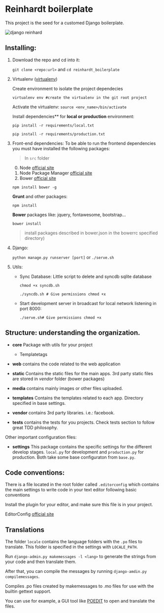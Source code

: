 Reinhardt boilerplate
=============================

This project is the seed for a customed Django boilerplate.

![django reinhard](https://dl.dropbox.com/s/htjjza0toqoho2x/reinhard.jpg)


## Installing:

1. Download the repo and cd into it:

    `git clone <repo:url>` and `cd reinhardt_boilerplate`

2. Virtualenv ([virtualenv](http://rukbottoland.com/blog/tutorial-de-python-virtualenv/))

    Create environment to isolate the project dependecies 

    `virtualenv env #create the virtualenv in the git root project`

    Activate the virtualenv:
    `source <env_name>/bin/activate`

    Install dependencies** for **local or production** environment:

     `pip install -r requirements/local.txt`

     `pip install -r requirements/production.txt`


3. Front-end dependencies:
    To be able to run the frontend dependencies you must have installed the following packages:

    > In `src` folder 
        
    0. Node [official site](http://nodejs.org/)
    1. Node Package Manager [official site](https://www.npmjs.org/doc/cli/npm-install.html)
    2. Bower [official site](http://bower.io/)

    `npm install bower -g`

    **Grunt** and other packages:

    `npm install`

    **Bower** packages like: jquery, fontawesome, bootstrap...

    `bower install`

    >install packages described in bower.json in the bowerrc specified directory)



4. Django:

    `python manage.py runserver [port]` or `./serve.sh`

5. Utils:

    - Sync Database: Little script to delete and syncdb sqlite database

        `chmod +x syncdb.sh`

        `./syncdb.sh # Give permissions chmod +x`

    - Start development server in broadcast for local network listening in port 8000:

        `./serve.sh# Give permissions chmod +x`

## Structure: understanding the organization.

- **core** Package with utils for your project
    - Templatetags

- **web** contains the code related to the web application

- **static** Contains the static files for the main apps.
    3rd party static files are stored in *vendor* folder (bower packages)

- **media** contains mainly images or other files uploaded.

- **templates** Contains the templates related to each app. Directory specified in base settings.

- **vendor** contains 3rd party libraries. i.e.: facebook.

- **tests** contains the tests for you projects. Check tests section to follow great TDD philosophy.

Other important configuration files:

- **settings** This package contains the specific settings for the different
develop stages. `local.py` for development and `production.py` for production. Both take some base configuraton from `base.py`.


## Code conventions:

There is a file located in the root folder called `.editorconfig` which contains the main settings to write code in your text editor following basic conventions


Install the plugin for your editor, and make sure this file is in your project.

EditorConfig [official site](http://editorconfig.org/)



## Translations

The folder `locale` contains the language folders with the `.po` files to translate.
This folder is specified in the settings with `LOCALE_PATH`.

Run `django-admin.py makemessages -l <lang>` to generate the strings from your code and then translate them. 

After that, you can compile the messages by running `django-amdin.py compilemessages`.


Compiles .po files created by makemessages to .mo files for use with the builtin gettext support.

You can use for example, a GUI tool like [POEDIT](http://www.poedit.net/download.php) to open and translate the files.
